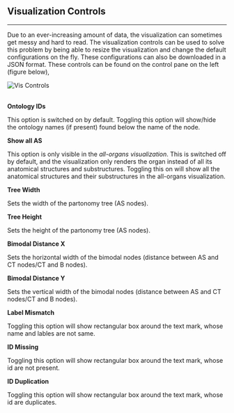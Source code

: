 ## Visualization Controls
---

Due to an ever-increasing amount of data, the visualization can sometimes get messy and hard to read. The visualization controls can be used to solve this problem by being able to resize the visualization and change the default configurations on the fly. These configurations can also be downloaded in a JSON format. These controls can be found on the control pane on the left (figure below),

<img src="assets/docs/vis-controls/controls.png" alt="Vis Controls" class="md-img p-2 w-50" >

<br>
<br>

**Ontology IDs**

This option is switched on by default. Toggling this option will show/hide the ontology names (if present) found below the name of the node.


**Show all AS**

This option is only visible in the *all-organs visualization*. This is switched off by default, and the visualization only renders the organ instead of all its anatomical structures and substructures. Toggling this on will show all the anatomical structures and their substructures in the all-organs visualization.


**Tree Width**

Sets the width of the partonomy tree (AS nodes).


**Tree Height**

Sets the height of the partonomy tree (AS nodes).


**Bimodal Distance X**

Sets the horizontal width of the bimodal nodes (distance between AS and CT nodes/CT and B nodes).


**Bimodal Distance Y**

Sets the vertical width of the bimodal nodes (distance between AS and CT nodes/CT and B nodes).

**Label Mismatch**

Toggling this option will show rectangular box around the text mark, whose name and lables are not same.

**ID Missing**

Toggling this option will show rectangular box around the text mark, whose id are not present.

**ID Duplication**

Toggling this option will show rectangular box around the text mark, whose id are duplicates.